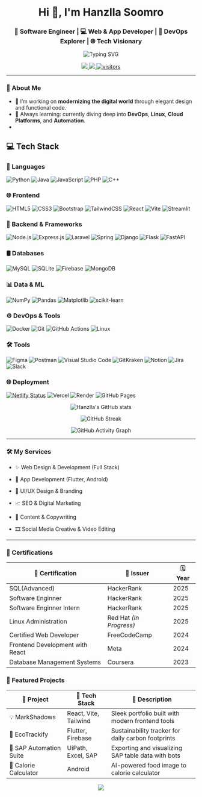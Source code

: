 <h1 align="center">Hi 👋, I'm Hanzlla Soomro</h1>
<h3 align="center">🚀 Software Engineer | 💻 Web & App Developer | 🎯 DevOps Explorer | 🌐 Tech Visionary</h3>

<p align="center">
  <img src="https://readme-typing-svg.demolab.com?font=Fira+Code&pause=1000&center=true&vCenter=true&width=435&lines=Crafting+Code+%7C+Building+Ideas;Web+%7C+App+%7C+DevOps+%7C+AI+%7C+UI%2FUX;From+Vision+to+Product+%E2%9C%A8" alt="Typing SVG" />
</p>

<p align="center">
  <a href="https://github.com/Hanzllasoomro?tab=followers">
    <img src="https://img.shields.io/github/followers/Hanzllasoomro?label=Followers&style=social" />
  </a>
  <a href="https://linkedin.com/in/hanzllasoomro">
    <img src="https://img.shields.io/badge/LinkedIn-Hanzlla%20Soomro-blue?style=flat&logo=linkedin" />
  </a>
  <a href="https://github.com/Hanzllasoomro">
    <img src="https://visitor-badge.laobi.icu/badge?page_id=Hanzllasoomro.readme" alt="visitors" />
  </a>
</p>

---
### 🧠 About Me
- 🔭 I’m working on **modernizing the digital world** through elegant design and functional code.
- 🌱 Always learning: currently diving deep into **DevOps**, **Linux**, **Cloud Platforms**, and **Automation**.
- 
## 💻 Tech Stack

### 🚀 Languages
![Python](https://img.shields.io/badge/python-3670A0?style=plastic&logo=python&logoColor=ffdd54)
![Java](https://img.shields.io/badge/Java-blue?style=plastic&logo=openjdk&logoColor=white)
![JavaScript](https://img.shields.io/badge/javascript-F7DF1E?style=plastic&logo=javascript&logoColor=black)
![PHP](https://img.shields.io/badge/PHP-777BB4?style=plastic&logo=php&logoColor=white)
![C++](https://img.shields.io/badge/C++-00599C?style=plastic&logo=c%2B%2B&logoColor=white)

### 🌐 Frontend
![HTML5](https://img.shields.io/badge/html5-E34F26?style=plastic&logo=html5&logoColor=white)
![CSS3](https://img.shields.io/badge/CSS3-1572B6?style=plastic&logo=css3&logoColor=white)
![Bootstrap](https://img.shields.io/badge/Bootstrap-563D7C?style=plastic&logo=bootstrap&logoColor=white)
![TailwindCSS](https://img.shields.io/badge/TailwindCSS-06B6D4?style=plastic&logo=tailwindcss&logoColor=white)
![React](https://img.shields.io/badge/react-20232A?style=plastic&logo=react&logoColor=61DAFB)
![Vite](https://img.shields.io/badge/vite-646CFF?style=plastic&logo=vite&logoColor=white)
![Streamlit](https://img.shields.io/badge/Streamlit-FE4B4B?style=plastic&logo=streamlit&logoColor=white)

### 🧠 Backend & Frameworks
![Node.js](https://img.shields.io/badge/node.js-339933?style=plastic&logo=node.js&logoColor=white)
![Express.js](https://img.shields.io/badge/express.js-404d59?style=plastic&logo=express&logoColor=white)
![Laravel](https://img.shields.io/badge/Laravel-FF2D20?style=plastic&logo=laravel&logoColor=white)
![Spring](https://img.shields.io/badge/spring-6DB33F?style=plastic&logo=spring&logoColor=white)
![Django](https://img.shields.io/badge/Django-092E20?style=plastic&logo=django&logoColor=white)
![Flask](https://img.shields.io/badge/Flask-000000?style=plastic&logo=flask&logoColor=white)
![FastAPI](https://img.shields.io/badge/FastAPI-009688?style=plastic&logo=fastapi&logoColor=white)

### 🛢 Databases
![MySQL](https://img.shields.io/badge/mysql-4479A1?style=plastic&logo=mysql&logoColor=white)
![SQLite](https://img.shields.io/badge/SQLite-003B57?style=plastic&logo=sqlite&logoColor=white)
![Firebase](https://img.shields.io/badge/Firebase-FFCA28?style=plastic&logo=firebase&logoColor=black)
![MongoDB](https://img.shields.io/badge/MongoDB-47A248?style=plastic&logo=mongodb&logoColor=white)

### 📊 Data & ML
![NumPy](https://img.shields.io/badge/numpy-013243?style=plastic&logo=numpy&logoColor=white)
![Pandas](https://img.shields.io/badge/pandas-150458?style=plastic&logo=pandas&logoColor=white)
![Matplotlib](https://img.shields.io/badge/Matplotlib-white?style=plastic&logo=Matplotlib&logoColor=black)
![scikit-learn](https://img.shields.io/badge/scikit--learn-F7931E?style=plastic&logo=scikit-learn&logoColor=white)

### ⚙️ DevOps & Tools
![Docker](https://img.shields.io/badge/Docker-2496ED?style=plastic&logo=docker&logoColor=white)
![Git](https://img.shields.io/badge/Git-F05032?style=plastic&logo=git&logoColor=white)
![GitHub Actions](https://img.shields.io/badge/GitHub_Actions-2088FF?style=plastic&logo=githubactions&logoColor=white)
![Linux](https://img.shields.io/badge/Linux-FCC624?style=plastic&logo=linux&logoColor=black)

### 🛠 Tools
![Figma](https://img.shields.io/badge/Figma-F24E1E?style=plastic&logo=figma&logoColor=white)
![Postman](https://img.shields.io/badge/Postman-FF6C37?style=plastic&logo=postman&logoColor=white)
![Visual Studio Code](https://img.shields.io/badge/VS_Code-007ACC?style=plastic&logo=visualstudiocode&logoColor=white)
![GitKraken](https://img.shields.io/badge/GitKraken-179287?style=plastic&logo=gitkraken&logoColor=white)
![Notion](https://img.shields.io/badge/Notion-000000?style=plastic&logo=notion&logoColor=white)
![Jira](https://img.shields.io/badge/Jira-0052CC?style=plastic&logo=jira&logoColor=white)
![Slack](https://img.shields.io/badge/Slack-4A154B?style=plastic&logo=slack&logoColor=white)

### 🌐 Deployment
[![Netlify Status](https://api.netlify.com/api/v1/badges/091300af-2998-482b-98fb-39c46df68551/deploy-status)](https://app.netlify.com/sites/resumeatschecker/deploys)
![Vercel](https://img.shields.io/badge/Vercel-000000?style=plastic&logo=vercel&logoColor=white)
![Render](https://img.shields.io/badge/Render-46E3B7?style=plastic&logo=render&logoColor=black)
![GitHub Pages](https://img.shields.io/badge/GitHub_Pages-121013?style=plastic&logo=githubpages&logoColor=white)

<p align="center"> <img src="https://github-readme-stats.vercel.app/api?username=Hanzllasoomro&show_icons=true&theme=react&hide_border=true" alt="Hanzlla's GitHub stats" /> </p> <p align="center"> <img src="https://github-readme-streak-stats.herokuapp.com?user=Hanzllasoomro&theme=dark&hide_border=true" alt="GitHub Streak" /> </p> <p align="center"> <img src="https://github-readme-activity-graph.vercel.app/graph?username=Hanzllasoomro&theme=react-dark&hide_border=true" alt="GitHub Activity Graph" /> </p>

---

### 🛠️ My Services
- ✨ Web Design & Development (Full Stack)

- 📱 App Development (Flutter, Android)

- 🧩 UI/UX Design & Branding

- 📈 SEO & Digital Marketing

- 📝 Content & Copywriting

- 🎞️ Social Media Creative & Video Editing

---

### 📜 Certifications

| 📛 Certification                  | 🏢 Issuer           | 🗓️ Year        |
|-----------------------------------|----------------------|-----------------|
| SQL(Advanced)                     | HackerRank           | 2025           |
| Software Enginner                 | HackerRank           | 2025           |
| Software Enginner Intern          | HackerRank           | 2025           |
| Linux Administration              | Red Hat *(In Progress)* | 2025        |
| Certified Web Developer           | FreeCodeCamp         | 2024           |
| Frontend Development with React   | Meta                 | 2024           |
| Database Management Systems       | Coursera             | 2023           |

### 🚀 Featured Projects

| 🌟 Project                         | 🔧 Tech Stack           | 🔎 Description                                         |
|-----------------------------------|--------------------------|--------------------------------------------------------|
| 💡 MarkShadows                    | React, Vite, Tailwind    | Sleek portfolio built with modern frontend tools       |
| 🌱 EcoTrackify                    | Flutter, Firebase        | Sustainability tracker for daily carbon footprints     |
| 🏢 SAP Automation Suite           | UiPath, Excel, SAP       | Exporting and visualizing SAP table data with bots     |
| 🍎 Calorie Calculator             | Android                  | AI-powered food image to calorie calculator            |


<p align="center"> <img src="https://capsule-render.vercel.app/api?type=waving&color=gradient&height=120&section=footer"/> </p>
